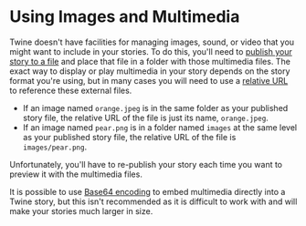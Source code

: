 # Using Images and Multimedia

Twine doesn't have facilities for managing images, sound, or video that you
might want to include in your stories. To do this, you'll need to [publish your
story to a file](../publishing/publishing.md) and place that file in a folder
with those multimedia files. The exact way to display or play multimedia in your
story depends on the story format you're using, but in many cases you will need
to use a [relative
URL](https://developer.mozilla.org/en-US/docs/Learn/Common_questions/What_is_a_URL#absolute_urls_vs_relative_urls)
to reference these external files.

- If an image named `orange.jpeg` is in the same folder as your published story
  file, the relative URL of the file is just its name, `orange.jpeg`.
- If an image named `pear.png` is in a folder named `images` at the same level
  as your published story file, the relative URL of the file is
  `images/pear.png`.

Unfortunately, you'll have to re-publish your story each time you want to
preview it with the multimedia files.

It is possible to use [Base64
encoding](https://developer.mozilla.org/en-US/docs/Web/HTTP/Basics_of_HTTP/Data_URLs)
to embed multimedia directly into a Twine story, but this isn't recommended as
it is difficult to work with and will make your stories much larger in size.